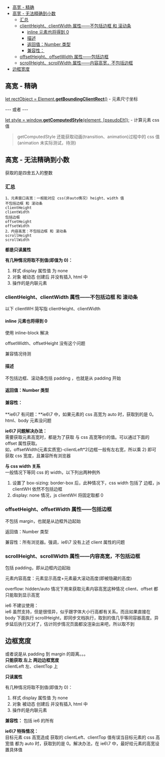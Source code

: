 - [高宽 - 精确](#高宽---精确)
- [高宽 - 无法精确到小数](#高宽---无法精确到小数)
  - [汇总](#汇总)
  - [clientHeight、clientWidth 属性——不包括边框 和 滚动条](#clientheightclientwidth-属性不包括边框-和-滚动条)
    - [inline 元素也将得到 0](#inline-元素也将得到-0)
    - [描述](#描述)
    - [返回值：Number 类型](#返回值number-类型)
    - [兼容性：](#兼容性)
  - [offsetHeight、offsetWidth 属性——包括边框](#offsetheightoffsetwidth-属性包括边框)
  - [scrollHeight、scrollWidth 属性——内容高宽，不包括边框](#scrollheightscrollwidth-属性内容高宽不包括边框)
- [边框宽度](#边框宽度)

## 高宽 - 精确

[let rectObject = Element.**getBoundingClientRect**()](https://developer.mozilla.org/zh-CN/docs/Web/API/Element/getBoundingClientRect) - 元素尺寸坐标

--- 或者 ---

[let style = window.**getComputedStyle**(element, [pseudoElt]);](https://developer.mozilla.org/zh-CN/docs/Web/API/Window/getComputedStyle) - 计算元素 css 值

> getComputedStyle 还能获取动画(transition、animation)过程中的 css 值(animation 未实际测试，待测)

## 高宽 - 无法精确到小数

获取的是四舍五入的整数

### 汇总

```
1、元素窗口高宽：一般能对应 css(非auto情况) height、width 值
不包括边框 和 滚动条
clientHeight
clientWidth
包括边框
offsetHeight
offsetWidth
2、内容高宽：不包括边框 和 滚动条
scrollHeight
scrollWidth
```

**都是只读属性**

**有几种情况将取不到值(即值为 0)：**

1. 样式 display 属性值 为 none
2. 对象 被动态 创建后 并没有插入 html 中
3. 操作的是内联元素

### clientHeight、clientWidth 属性——不包括边框 和 滚动条

以下 clientWH 简写指 clientHeight、clientWidth

#### inline 元素也将得到 0

使用 inline-block 解决

offsetWidth、offsetHeight 没有这个问题

兼容情况待测

#### 描述

不包括边框、滚动条包括 padding ，也就是从 padding 开始

#### 返回值：Number 类型

#### 兼容性：

**ie6\7 有问题：**ie6\7 中，如果元素的 css 高宽为 auto 时，获取到的是 0。html、body 元素没问题

**ie6\7 问题解决办法：**  
需要获取元素高宽时，都是为了获取 与 css 高宽等价的值。可以通过下面的 offset 属性获取。  
如，offsetWidth(元素实质宽)-clientLeft\*2(边框一般有左右宽，所以乘 2) 即可获取 css 宽度，且兼容所有浏览器

**与 css width 关系**  
一般情况下等同 css 的 width，以下列出两种例外

1. 设置了 box-sizing: border-box 后，此种情况下，css width 包括了 边框，js clientWH 依然不包括边框
2. display: none 情况，js clientWH 将固定取都 0

### offsetHeight、offsetWidth 属性——包括边框

不包括 margin，也就是从边框外边起始

返回值：Number 类型

兼容性：所有浏览器。强调，ie6\7 没有上述 client 属性的问题

### scrollHeight、scrollWidth 属性——内容高宽，不包括边框

包括 padding，即从边框内边起始

元素内容高度：元素显示高度+元素最大滚动高度(即被隐藏的高度)

overflow: hidden/auto 情况下用来获取元素内容高宽这种情况 client、offset 都只能取到显示高宽

ie6 不建议使用：  
ie6 虽然支持，但是很怪异，似乎跟字体大小行高都有关系。而且如果直接在 body 下面执行 scrollHeight，即同步文档执行，取到的值几乎等同容器高度。异步延后执行又对了，估计同步情况页面都没渲染出来吧，所以取不到

## 边框宽度

或者说是从 padding 到 margin 的距离。。。  
**只能获取 左上 两边边框宽度**  
clientLeft 左、clientTop 上

**只读属性**

有几种情况将取不到值(即值为 0)：

1. 样式 display 属性值 为 none
2. 对象 被动态 创建后 并没有插入 html 中
3. 操作的是内联元素

**兼容性：** 包括 ie6 的所有

**ie6\7 特殊情况：**  
目标元素 css 高宽造成 获取的 clientLeft、clientTop 值有误当目标元素的 css 高宽值 都为 auto 时，获取到的是 0。解决办法，在 ie6\7 中，最好给元素的高宽设置具体值
